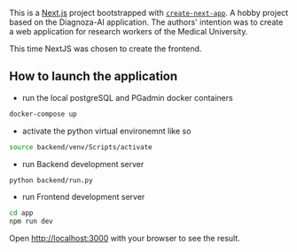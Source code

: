 This is a [Next.js](https://nextjs.org/) project bootstrapped with [`create-next-app`](https://github.com/vercel/next.js/tree/canary/packages/create-next-app).
A hobby project based on the Diagnoza-AI application.
The authors' intention was to create a web application for research workers of the Medical University.

This time NextJS was chosen to create the frontend.

## How to launch the application
- run the local postgreSQL and PGadmin docker containers
```bash
docker-compose up
```
- activate the python virtual environemnt like so
```bash
source backend/venv/Scripts/activate
```
- run Backend development server
```bash
python backend/run.py
```
- run Frontend development server
```bash
cd app
npm run dev
```

Open [http://localhost:3000](http://localhost:3000) with your browser to see the result.
